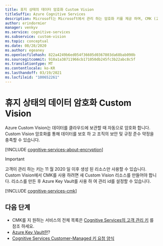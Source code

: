```yaml
---
title: 휴지 상태의 데이터 암호화 Custom Vision
titleSuffix: Azure Cognitive Services
description: Microsoft는 Microsoft에서 관리 하는 암호화 키를 제공 하며, CMK (고객이 관리 하는 키) 라고 하는 고유한 키를 사용 하 여 Cognitive Services 구독을 관리할 수도 있습니다. 이 문서에서는 Custom Vision에 대 한 저장소 데이터 암호화 및 CMK를 사용 하 고 관리 하는 방법을 설명 합니다.
author: erindormier
manager: venkyv
ms.service: cognitive-services
ms.subservice: custom-vision
ms.topic: conceptual
ms.date: 08/28/2020
ms.author: egeaney
ms.openlocfilehash: 822a4249b6ed054f36605d0367803da68bab090b
ms.sourcegitcommit: 910a1a38711966cb171050db245fc3b22abc8c5f
ms.translationtype: MT
ms.contentlocale: ko-KR
ms.lasthandoff: 03/19/2021
ms.locfileid: "100652261"
---
```

# <a name="custom-vision-encryption-of-data-at-rest"></a>휴지 상태의 데이터 암호화 Custom Vision

Azure Custom Vision는 데이터를 클라우드에 보관할 때 자동으로 암호화 합니다. Custom Vision 암호화를 통해 데이터를 보호 하 고 조직의 보안 및 규정 준수 약정을 충족할 수 있습니다.

[!INCLUDE [cognitive-services-about-encryption](../includes/cognitive-services-about-encryption.md)]

> [!IMPORTANT]
> 고객이 관리 하는 키는 11 월 2020 일 이후 생성 된 리소스만 사용할 수 있습니다. Custom Vision에서 CMK를 사용 하려면 새 Custom Vision 리소스를 만들어야 합니다. 리소스를 만든 후 Azure Key Vault를 사용 하 여 관리 id를 설정할 수 있습니다.

[!INCLUDE [cognitive-services-cmk](../includes/configure-customer-managed-keys.md)]

## <a name="next-steps"></a>다음 단계

* CMK를 지 원하는 서비스의 전체 목록은 [Cognitive Services의 고객 관리 키](../encryption/cognitive-services-encryption-keys-portal.md) 를 참조 하세요.
* [Azure Key Vault란](../../key-vault/general/overview.md)?
* [Cognitive Services Customer-Managed 키 요청 양식](https://aka.ms/cogsvc-cmk)